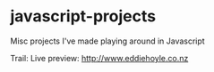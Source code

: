 javascript-projects
===================

Misc projects I've made playing around in Javascript

Trail:
Live preview: http://www.eddiehoyle.co.nz

